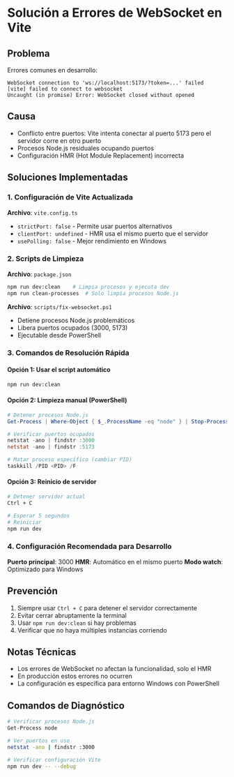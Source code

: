# Solución a Errores de WebSocket en Vite

## Problema
Errores comunes en desarrollo:
```
WebSocket connection to 'ws://localhost:5173/?token=...' failed
[vite] failed to connect to websocket
Uncaught (in promise) Error: WebSocket closed without opened
```

## Causa
- Conflicto entre puertos: Vite intenta conectar al puerto 5173 pero el servidor corre en otro puerto
- Procesos Node.js residuales ocupando puertos
- Configuración HMR (Hot Module Replacement) incorrecta

## Soluciones Implementadas

### 1. Configuración de Vite Actualizada
**Archivo**: `vite.config.ts`
- `strictPort: false` - Permite usar puertos alternativos
- `clientPort: undefined` - HMR usa el mismo puerto que el servidor
- `usePolling: false` - Mejor rendimiento en Windows

### 2. Scripts de Limpieza
**Archivo**: `package.json`
```bash
npm run dev:clean    # Limpia procesos y ejecuta dev
npm run clean-processes  # Solo limpia procesos Node.js
```

**Archivo**: `scripts/fix-websocket.ps1`
- Detiene procesos Node.js problemáticos
- Libera puertos ocupados (3000, 5173)
- Ejecutable desde PowerShell

### 3. Comandos de Resolución Rápida

#### Opción 1: Usar el script automático
```bash
npm run dev:clean
```

#### Opción 2: Limpieza manual (PowerShell)
```powershell
# Detener procesos Node.js
Get-Process | Where-Object { $_.ProcessName -eq "node" } | Stop-Process -Force

# Verificar puertos ocupados
netstat -ano | findstr :3000
netstat -ano | findstr :5173

# Matar proceso específico (cambiar PID)
taskkill /PID <PID> /F
```

#### Opción 3: Reinicio de servidor
```bash
# Detener servidor actual
Ctrl + C

# Esperar 5 segundos
# Reiniciar
npm run dev
```

### 4. Configuración Recomendada para Desarrollo

**Puerto principal**: 3000
**HMR**: Automático en el mismo puerto
**Modo watch**: Optimizado para Windows

## Prevención
1. Siempre usar `Ctrl + C` para detener el servidor correctamente
2. Evitar cerrar abruptamente la terminal
3. Usar `npm run dev:clean` si hay problemas
4. Verificar que no haya múltiples instancias corriendo

## Notas Técnicas
- Los errores de WebSocket no afectan la funcionalidad, solo el HMR
- En producción estos errores no ocurren
- La configuración es específica para entorno Windows con PowerShell

## Comandos de Diagnóstico
```bash
# Verificar procesos Node.js
Get-Process node

# Ver puertos en uso
netstat -ano | findstr :3000

# Verificar configuración Vite
npm run dev -- --debug
```
